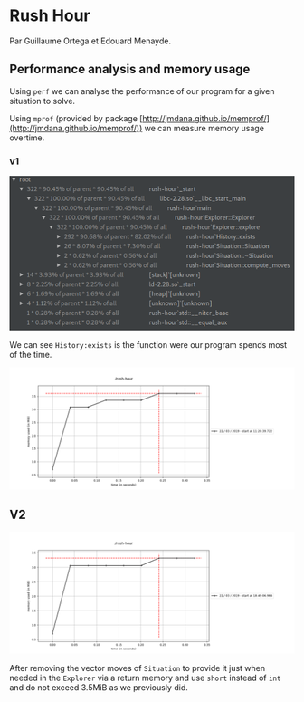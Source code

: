 # Rush Hour

Par Guillaume Ortega et Edouard Menayde.

## Performance analysis and memory usage

Using `perf` we can analyse the performance of our program for a given situation to solve.

Using `mprof` (provided by package [http://jmdana.github.io/memprof/](http://jmdana.github.io/memprof/)) we can 
measure memory usage overtime.

### v1

![](doc/perf01.png)

We can see `History:exists` is the function were our program spends most of the time.

![](doc/mprof01.png)


## V2

![](doc/mprof02-01.png)

After removing the vector moves of `Situation` to provide it just when needed in the `Explorer` via a return memory 
and use `short` instead of `int` and do not exceed 3.5MiB as we previously did.